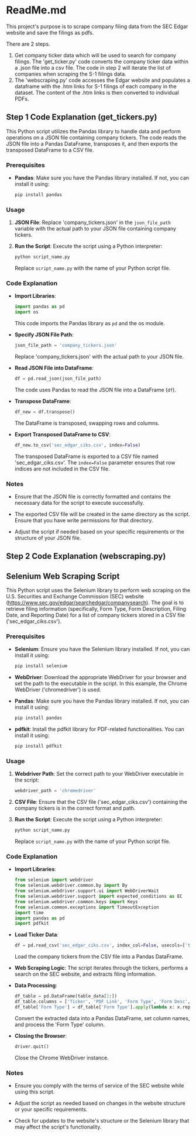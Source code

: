 # ReadMe.md

This project's purpose is to scrape company filing data from the SEC Edgar website and save the filings as pdfs.

There are 2 steps.

1. Get company ticker data which will be used to search for company filings. The 'get_ticker.py' code converts the company ticker data within a .json file into a csv file. The code in step 2 will iterate the list of companies when scraping the S-1 filings data.
2. The 'webscraping.py' code accesses the Edgar website and populates a dataframe with the .htm links for S-1 filings of each company in the dataset. The content of the .htm links is then converted to individual PDFs.




## Step 1 Code Explanation (get_tickers.py)

This Python script utilizes the Pandas library to handle data and perform operations on a JSON file containing company tickers. The code reads the JSON file into a Pandas DataFrame, transposes it, and then exports the transposed DataFrame to a CSV file.

### Prerequisites

- **Pandas**: Make sure you have the Pandas library installed. If not, you can install it using:
  ```bash
  pip install pandas
  ```

### Usage

1. **JSON File**: Replace 'company_tickers.json' in the `json_file_path` variable with the actual path to your JSON file containing company tickers.

2. **Run the Script**: Execute the script using a Python interpreter:
   ```bash
   python script_name.py
   ```

   Replace `script_name.py` with the name of your Python script file.

### Code Explanation

- **Import Libraries**:
  ```python
  import pandas as pd
  import os
  ```

  This code imports the Pandas library as `pd` and the os module.

- **Specify JSON File Path**:
  ```python
  json_file_path = 'company_tickers.json'
  ```
  
  Replace 'company_tickers.json' with the actual path to your JSON file.

- **Read JSON File into DataFrame**:
  ```python
  df = pd.read_json(json_file_path)
  ```

  The code uses Pandas to read the JSON file into a DataFrame (`df`).

- **Transpose DataFrame**:
  ```python
  df_new = df.transpose()
  ```

  The DataFrame is transposed, swapping rows and columns.

- **Export Transposed DataFrame to CSV**:
  ```python
  df_new.to_csv('sec_edgar_ciks.csv', index=False)
  ```

  The transposed DataFrame is exported to a CSV file named 'sec_edgar_ciks.csv'. The `index=False` parameter ensures that row indices are not included in the CSV file.

### Notes

- Ensure that the JSON file is correctly formatted and contains the necessary data for the script to execute successfully.

- The exported CSV file will be created in the same directory as the script. Ensure that you have write permissions for that directory.

- Adjust the script if needed based on your specific requirements or the structure of your JSON file.


## Step 2 Code Explanation (webscraping.py)


## Selenium Web Scraping Script

This Python script uses the Selenium library to perform web scraping on the U.S. Securities and Exchange Commission (SEC) website (https://www.sec.gov/edgar/searchedgar/companysearch). The goal is to retrieve filing information (specifically, Form Type, Form Description, Filing Date, and Reporting Date) for a list of company tickers stored in a CSV file ('sec_edgar_ciks.csv').

### Prerequisites

- **Selenium**: Ensure you have the Selenium library installed. If not, you can install it using:
  ```bash
  pip install selenium
  ```

- **WebDriver**: Download the appropriate WebDriver for your browser and set the path to the executable in the script. In this example, the Chrome WebDriver ('chromedriver') is used.

- **Pandas**: Make sure you have the Pandas library installed. If not, you can install it using:
  ```bash
  pip install pandas
  ```

- **pdfkit**: Install the pdfkit library for PDF-related functionalities. You can install it using:
  ```bash
  pip install pdfkit
  ```

### Usage

1. **Webdriver Path**: Set the correct path to your WebDriver executable in the script:
   ```python
   webdriver_path = 'chromedriver'
   ```

2. **CSV File**: Ensure that the CSV file ('sec_edgar_ciks.csv') containing the company tickers is in the correct format and path.

3. **Run the Script**: Execute the script using a Python interpreter:
   ```bash
   python script_name.py
   ```
   Replace `script_name.py` with the name of your Python script file.

### Code Explanation

- **Import Libraries**:
  ```python
  from selenium import webdriver
  from selenium.webdriver.common.by import By
  from selenium.webdriver.support.ui import WebDriverWait
  from selenium.webdriver.support import expected_conditions as EC
  from selenium.webdriver.common.keys import Keys
  from selenium.common.exceptions import TimeoutException
  import time
  import pandas as pd
  import pdfkit
  ```

- **Load Ticker Data**:
  ```python
  df = pd.read_csv('sec_edgar_ciks.csv', index_col=False, usecols=['ticker'])
  ```

  Load the company tickers from the CSV file into a Pandas DataFrame.

- **Web Scraping Logic**:
  The script iterates through the tickers, performs a search on the SEC website, and extracts filing information.

- **Data Processing**:
  ```python
  df_table = pd.DataFrame(table_data[1:])
  df_table.columns = ['Ticker', 'PDF Link', 'Form Type', 'Form Desc', 'Filing Date', 'Reporting Date']
  df_table['Form Type'] = df_table['Form Type'].apply(lambda x: x.replace('/', '-'))
  ```

  Convert the extracted data into a Pandas DataFrame, set column names, and process the 'Form Type' column.

- **Closing the Browser**:
  ```python
  driver.quit()
  ```

  Close the Chrome WebDriver instance.

### Notes

- Ensure you comply with the terms of service of the SEC website while using this script.

- Adjust the script as needed based on changes in the website structure or your specific requirements.

- Check for updates to the website's structure or the Selenium library that may affect the script's functionality.


